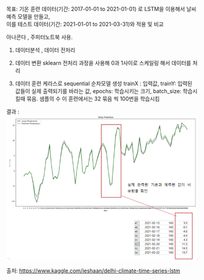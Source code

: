 목표: 기온 훈련 데이터(기간:  2017-01-01 to 2021-01-01) 로 LSTM을 이용해서 날씨 예측 모델을 만들고, <br>
이를 테스트 데이터(기간: 2021-01-01 to 2021-03-31)와 적용 및 비교

아나콘다 , 주피터노트북 사용. 

1. 데이터분석 , 데이터 전처리

2. 데이터 변환
sklearn 전처리 과정을 사용해 0과 1사이로 스케일링 해서 데이터를 처리


3. 데이터 훈련
케라스로 sequential 순차모델 생성
trainX : 입력값, trainY: 입력된 값들이 실제 출력되기를 바라는 값, epochs: 학습시키는 크기, batch_size: 학습시킬때 묶음. 샘플의 수
이 훈련에서는 32 묶음 씩 100번을 학습시킴

결과 : <br>
<img src="./0516result.PNG">

출처: https://www.kaggle.com/ieshaan/delhi-climate-time-series-lstm
